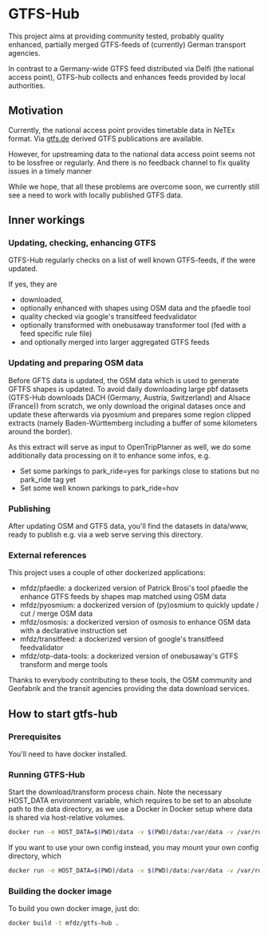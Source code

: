 # GTFS-Hub

This project aims at providing community tested, probably quality enhanced, partially merged GTFS-feeds of (currently) German transport agencies.

In contrast to a Germany-wide GTFS feed distributed via Delfi (the national access point), GTFS-hub collects and enhances feeds provided by local authorities.

## Motivation
Currently, the national access point provides timetable data in NeTEx format. Via [gtfs.de](http://gtfs.de) derived GTFS publications are available.

However, for upstreaming data to the national data access point seems not to be lossfree or  regularly. And there is no feedback channel to fix quality issues in a timely manner

While we hope, that all these problems are overcome soon, we currently still see a need to work with locally published GTFS data.

## Inner workings

### Updating, checking, enhancing GTFS
GTFS-Hub regularly checks on a list of well known GTFS-feeds, if the were updated.

If yes, they are 

* downloaded, 
* optionally enhanced with shapes using OSM data and the pfaedle tool
* quality checked via google's transitfeed feedvalidator
* optionally transformed with onebusaway transformer tool (fed with a feed specific rule file)
* and optionally merged into larger aggregated GTFS feeds

### Updating and preparing OSM data
Before GFTS data is updated, the OSM data which is used to generate GFTFS shapes is updated.
To avoid daily downloading large pbf datasets (GTFS-Hub downloads DACH (Germany, Austria, Switzerland) and Alsace (France)) from scratch, we only download the original datases once
and update these afterwards via pyosmium and prepares some region clipped extracts (namely Baden-Württemberg including a buffer of some kilometers around the border).

As this extract will serve as input to OpenTripPlanner as well, we do some additionally data processing on it to enhance some infos, e.g.

* Set some parkings to park_ride=yes for parkings close to stations but no park_ride tag yet
* Set some well known parkings to park_ride=hov 

### Publishing
After updating OSM and GTFS data, you'll find the datasets in data/www, ready to publish e.g. via a web serve serving this directory.

### External references
This project uses a couple of other dockerized applications:

* mfdz/pfaedle: a dockerized version of Patrick Brosi's tool pfaedle the enhance GTFS feeds by shapes map matched using OSM data
* mfdz/pyosmium: a dockerized version of (py)osmium to quickly update / cut / merge OSM data
* mfdz/osmosis: a dockerized version of osmosis to enhance OSM data with a declarative instruction set
* mfdz/transitfeed: a dockerized version of google's transitfeed feedvalidator
* mfdz/otp-data-tools: a dockerized version of onebusaway's GTFS transform and merge tools

Thanks to everybody contributing to these tools, the OSM community and Geofabrik and the transit agencies providing the data download services.

## How to start gtfs-hub

### Prerequisites

You'll need to have docker installed.

### Running GTFS-Hub
Start the download/transform process chain. Note the necessary HOST_DATA environment variable, which requires to be set to an absolute path to the data directory, as we use a Docker in Docker setup 
where data is shared via host-relative volumes.

```sh
docker run -e HOST_DATA=$(PWD)/data -v $(PWD)/data:/var/data -v /var/run/docker.sock:/var/run/docker.sock mfdz/gtfs-hub
```

If you want to use your own config instead, you may mount your own config directory, which

```sh
docker run -e HOST_DATA=$(PWD)/data -v $(PWD)/data:/var/data -v /var/run/docker.sock:/var/run/docker.sock -v $(PWD)/config:/opt/gtfs-hub/config mfdz/gtfs-hub
```

### Building the docker image
To build you own docker image, just do:

```sh
docker build -t mfdz/gtfs-hub .
```

